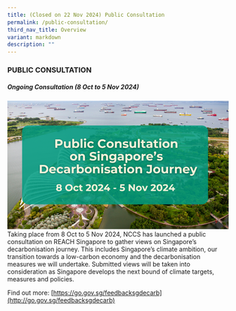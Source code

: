 ```yaml
---
title: (Closed on 22 Nov 2024) Public Consultation
permalink: /public-consultation/
third_nav_title: Overview
variant: markdown
description: ""
---
```

### PUBLIC CONSULTATION

##### Ongoing Consultation (8 Oct to 5 Nov 2024)
![](/images/EDM_Banner.png)
Taking place from 8 Oct to 5 Nov 2024, NCCS has launched a public consultation on REACH Singapore to gather views on Singapore’s decarbonisation journey. This includes Singapore’s climate ambition, our transition towards a low-carbon economy and the decarbonisation measures we will undertake. Submitted views will be taken into consideration as Singapore develops the next bound of climate targets, measures and policies.

Find out more:&nbsp;[https://go.gov.sg/feedbacksgdecarb](http://go.gov.sg/feedbacksgdecarb)